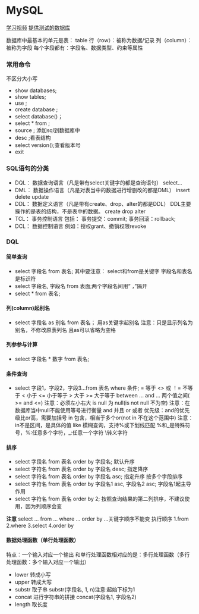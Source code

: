 # MySQL
[学习视频](https://www.bilibili.com/video/BV1Vy4y1z7EX?spm_id_from=333.788.videopod.episodes&vd_source=15928c34608bc5de5fee0e613999a322)
[提供测试的数据库](./bjpowernode.sql)

数据库中最基本的单元是表： table
	行（row）：被称为数据/记录
	列（column）：被称为字段
每个字段都有：字段名、数据类型、约束等属性

### 常用命令
不区分大小写
+ show databases; 
+ show tables;
+ use <name>; 
+ create database <name>; 
+ select database()；
+ select  *  from <tablename>;
+ source <path>; 添加sql到数据库中
+ desc <tablename>;看表结构
+ select version();查看版本号
+ exit

### SQL语句的分类
+ DQL：
	数据查询语言（凡是带有select关键字的都是查询语句）
	select...
+ DML：
	数据操作语言（凡是对表当中的数据进行增删改的都是DML）
	insert
	delete
	update
+ DDL：
	数据定义语言（凡是带有create、drop、alter的都是DDL）
	DDL主要操作的是表的结构，不是表中的数据。
	create
	drop
	alter
+ TCL：
	事务控制语言
	包括：
		事务提交：commit;
		事务回滚：rollback;
+ DCL：
	数据控制语言
	例如：授权grant、撤销权限revoke
	
### DQL
#### 简单查询
+ select 字段名 from 表名;
	其中要注意：
		select和from是关键字
		字段名和表名是标识符
+ select 字段名, 字段名 from 表面;两个字段名间用“ ，”隔开
+ select * from 表名;
#### 列(column)起别名
+ select 字段名 as 别名 from 表名；
	用as关键字起别名
	注意：只是显示列名为别名，不修改原表列名
	且as可以省略为空格
#### 列参参与计算
+ select 字段名 * 数字 from 表名;
#### 条件查询
+ select 字段1，字段2，字段3...from 表名 where 条件;
  = 等于
  <> 或 ！= 不等于
  < 小于
  <= 小于等于
  \> 大于
  \>= 大于等于
  between ... and ... 两个值之间( >= and <=) 
  	注意：必须左小右大
  is null 为 null(is not null 不为空)
  	注意：在数据库当中null不能使用等号进行衡量
  and 并且
  or 或者
  	优先级：and的优先级比or高，需要加括号
  in 包含，相当于多个or(not in 不在这个范围中)
  	注意：in不是区间，是具体的值
  like 模糊查询，支持%或下划线匹配
  	%和_是特殊符号，%:任意多个字符，_:任意一个字符
	\转义字符
#### 排序
+ select 字段名 from 表名 order by 字段名; 默认升序
+ select 字符名 from 表名 order by 字段名 desc; 指定降序
+ select 字符名 from 表名 order by 字段名 asc; 指定升序
按多个字段排序
+ select 字符名 from 表名 order by 字段名1 asc, 字段名2 asc;
	字段名1起主导作用
+ select 字符名 from 表名 order by 2;
	按照查询结果的第二列排序，不建议使用，因为列顺序会变

**注意**
select ... from ... where ... order by ...关键字顺序不能变
执行顺序 1.from 2.where 3.select 4.order by

#### 数据处理函数（单行处理函数）
特点：一个输入对应一个输出
和单行处理函数相对应的是：多行处理函数（多行处理函数：多个输入对应一个输出）
+ lower 转成小写
+ upper 转成大写
+ substr 取子串
	substr(字段名, 1, n)注意:起始下标为1
+ concat 进行字符串的拼接
	concat(字段名1, 字段名2)
+ length 取长度


